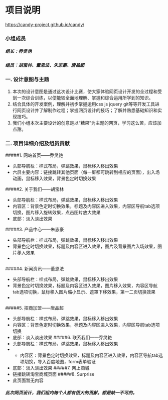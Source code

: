 # 项目说明
https://candy-project.github.io/candy/
### 小组成员
##### 组长：乔灵艳
##### 组员：胡宝林、董恩法、朱志豪、唐品超

### 一. 设计意图与主题

1. 本次的设计意图是通过这次设计比赛，使大家体验网页设计开发的全过程和受到一次综合训练，以便能较全面地理解、掌握和综合运用所学到的知识。
2. 结合具体的开发案例，理解并初步掌握运用css js jquery git等等开发工具进行网页设计并了解制作过程；掌握网页设计的技巧；了解并熟悉基础知识和实现技巧。
3. 我们小组本次主要设计的创意是以“糖果”为主题的网页，学习这么苦，应该加点甜。

### 二. 项目详细介绍及组员贡献

#####1. 网站首页——乔灵艳
* 头部导航栏：样式布局，弹跳效果，鼠标移入移出效果
* 六屏主要内容：链接跳转其他页面（每一屏都可跳转到相应的页面），出入场动画，鼠标移入效果，背景色定时切换效果

#####2. 关于我们——胡宝林
* 头部导航栏：样式布局，弹跳效果，鼠标移入移出效果
* 内容区：背景色定时切换效果，标题及内容区进入效果，内容区导航tab选项切换，图片移入旋转效果，点击图片放大效果
* 底部：淡入淡出效果

#####3. 产品中心——朱志豪
* 头部导航栏：样式布局，弹跳效果，鼠标移入移出效果
* 背景色定时切换效果，标题及内容区进入效果，图片及背景图片入场效果，图片移入效果
* 
#####4. 新闻资讯——董恩法
* 头部导航栏：样式布局，弹跳效果，鼠标移入移出效果
* 背景色定时切换效果，标题及内容区进入效果，图片移入效果，内容区导航tab选项切换，鼠标移入图片缩小显示、遮罩下移效果，第一二页切换效果
* 
#####5. 招商加盟——唐品超
* 头部导航栏：样式布局，弹跳效果，鼠标移入移出效果
* 内容区：背景色定时切换效果，标题及内容区进入效果，内容区导航tab选项切换
* 底部：淡入淡出效果
#####6. 联系我们——乔灵艳
* 头部导航栏：样式布局，弹跳效果，鼠标移入移出效果
* * 内容区：背景色定时切换效果，标题及内容区进入效果，内容区导航tab选项切换，导入百度地图，form表单验证
* 底部：淡入淡出效果
#####7. 网上商城
* 链接跳转淘宝商城页面
#####8. Surprise
* 此页面暂无内容

##### 此次网页设计，我们组内每个人都有很大的贡献，都是缺一不可的。


